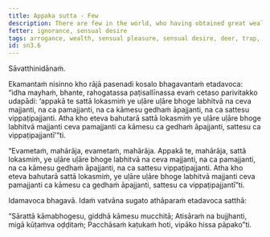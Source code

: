 ```yaml
---
title: Appaka sutta - Few
description: There are few in the world, who having obtained great wealth, neither become arrogant nor negligent, do not become obsessed with sensual pleasures, and do not act wrongly towards others.
fetter: ignorance, sensual desire
tags: arrogance, wealth, sensual pleasure, sensual desire, deer, trap, negligance, sn, sn1-11, sn3
id: sn3.6
---
```


Sāvatthinidānaṁ.

Ekamantaṁ nisinno kho rājā pasenadi kosalo bhagavantaṁ etadavoca: “idha mayhaṁ, bhante, rahogatassa paṭisallīnassa evaṁ cetaso parivitakko udapādi: ‘appakā te sattā lokasmiṁ ye uḷāre uḷāre bhoge labhitvā na ceva majjanti, na ca pamajjanti, na ca kāmesu gedhaṁ āpajjanti, na ca sattesu vippaṭipajjanti. Atha kho eteva bahutarā sattā lokasmiṁ ye uḷāre uḷāre bhoge labhitvā majjanti ceva pamajjanti ca kāmesu ca gedhaṁ āpajjanti, sattesu ca vippaṭipajjantī’”ti.

“Evametaṁ, mahārāja, evametaṁ, mahārāja. Appakā te, mahārāja, sattā lokasmiṁ, ye uḷāre uḷāre bhoge labhitvā na ceva majjanti, na ca pamajjanti, na ca kāmesu gedhaṁ āpajjanti, na ca sattesu vippaṭipajjanti. Atha kho eteva bahutarā sattā lokasmiṁ, ye uḷāre uḷāre bhoge labhitvā majjanti ceva pamajjanti ca kāmesu ca gedhaṁ āpajjanti, sattesu ca vippaṭipajjantī”ti.

Idamavoca bhagavā. Idaṁ vatvāna sugato athāparaṁ etadavoca satthā:

“Sārattā kāmabhogesu,
giddhā kāmesu mucchitā;
Atisāraṁ na bujjhanti,
migā kūṭaṁva oḍḍitaṁ;
Pacchāsaṁ kaṭukaṁ hoti,
vipāko hissa pāpako”ti.
